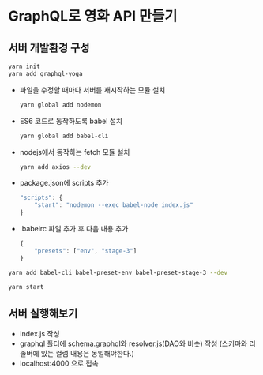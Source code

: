# GraphQL로 영화 API 만들기

## 서버 개발환경 구성

```bash
yarn init
yarn add graphql-yoga
```

- 파일을 수정할 때마다 서버를 재시작하는 모듈 설치
  ```bash
  yarn global add nodemon
  ```
- ES6 코드로 동작하도록 babel 설치

  ```bash
  yarn global add babel-cli
  ```

- nodejs에서 동작하는 fetch 모듈 설치

  ```bash
  yarn add axios --dev
  ```

- package.json에 scripts 추가

  ```js
  "scripts": {
      "start": "nodemon --exec babel-node index.js"
  }
  ```

- .babelrc 파일 추가 후 다음 내용 추가
  ```js
  {
      "presets": ["env", "stage-3"]
  }
  ```

```bash
yarn add babel-cli babel-preset-env babel-preset-stage-3 --dev

yarn start
```

## 서버 실행해보기

- index.js 작성
- graphql 폴더에 schema.graphql와 resolver.js(DAO와 비슷) 작성 (스키마와 리졸버에 있는 컬럼 내용은 동일해야한다.)
- localhost:4000 으로 접속
